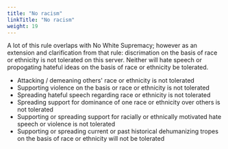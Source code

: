 ```yaml
---
title: "No racism"
linkTitle: "No racism"
weight: 19
---
```



A lot of this rule overlaps with No White Supremacy; however as an
extension and clarification from that rule: discrimation on the basis
of race or ethnicity is not tolerated on this server. Neither will
hate speech or propogating hateful ideas on the basis of race or
ethnicity be tolerated.

-   Attacking / demeaning others' race or ethnicity is not tolerated
-   Supporting violence on the basis or race or ethnicity is not tolerated
-   Spreading hateful speech regarding race or ethnicity is not tolerated
-   Spreading support for dominance of one race or ethnicity over others
    is not tolerated
-   Supporting or spreading support for racially or ethnically motivated
    hate speech or violence is not tolerated
-   Supporting or spreading current or past historical dehumanizing tropes
    on the basis of race or ethnicity will not be tolerated